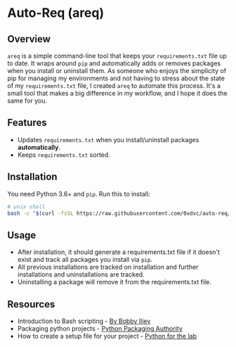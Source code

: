 # Auto-Req (areq)
## Overview
`areq` is a simple command-line tool that keeps your `requirements.txt` file up to date. It wraps around `pip` and automatically adds or removes packages when you install or uninstall them.
As someone who enjoys the simplicity of pip for managing my environments and not having to stress about the state of my `requirements.txt` file, I created `areq` to automate this process. It's a small tool that makes a big difference in my workflow, and I hope it does the same for you.

## Features
- Updates `requirements.txt` when you install/uninstall packages **automatically**.
- Keeps `requirements.txt` sorted.

## Installation

You need Python 3.6+ and `pip`. Run this to install:

```bash
# unix shell
bash -c "$(curl -fsSL https://raw.githubusercontent.com/0xdvc/auto-req/main/install.sh)"
```


## Usage
- After installation, it should generate a requirements.txt file if it doesn't exist and track all packages you install via `pip`.
- All previous installations are tracked on installation and further installations and uninstallations are tracked.
- Uninstalling a package will remove it from the requirements.txt file.



## Resources
- Introduction to Bash scripting - [By Bobby Iliev](https://ebook.bobby.sh/#download)
- Packaging python projects - [Python Packaging Authority](https://packaging.python.org/tutorials/packaging-projects/)
- How to create a setup file for your project - [Python for the lab](https://pythonforthelab.com/blog/how-create-setup-file-your-project)
